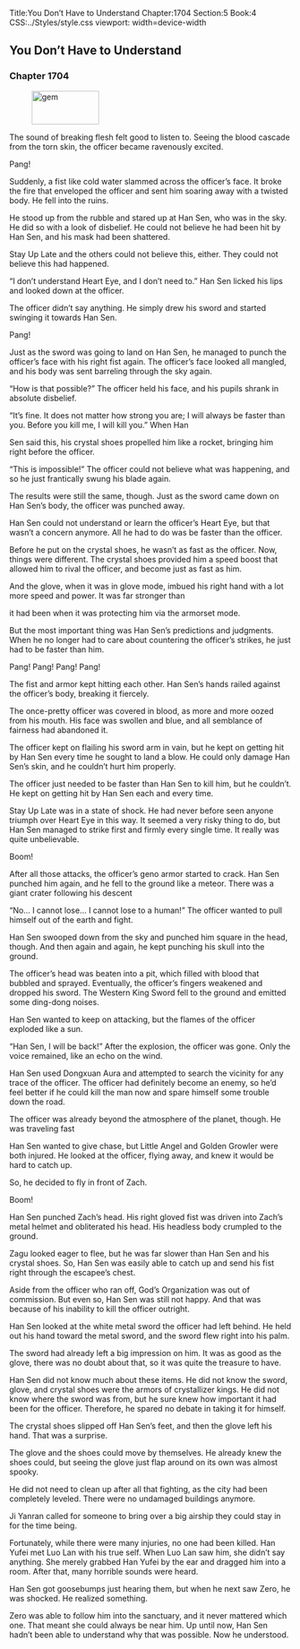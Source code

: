 Title:You Don’t Have to Understand 
Chapter:1704 
Section:5 
Book:4 
CSS:../Styles/style.css 
viewport: width=device-width
  
## You Don’t Have to Understand
### Chapter 1704 
<figure>
	<img src="../Images/gem.gif" alt="gem" id="gem" width="120" height="60" />
</figure>
  

  
  The sound of breaking flesh felt good to listen to. Seeing the blood cascade from the torn skin, the officer became ravenously excited.

Pang!

Suddenly, a fist like cold water slammed across the officer’s face. It broke the fire that enveloped the officer and sent him soaring away with a twisted body. He fell into the ruins.

He stood up from the rubble and stared up at Han Sen, who was in the sky. He did so with a look of disbelief. He could not believe he had been hit by Han Sen, and his mask had been shattered.

Stay Up Late and the others could not believe this, either. They could not believe this had happened.

“I don’t understand Heart Eye, and I don’t need to.” Han Sen licked his lips and looked down at the officer.

The officer didn’t say anything. He simply drew his sword and started swinging it towards Han Sen.

Pang!

Just as the sword was going to land on Han Sen, he managed to punch the officer’s face with his right fist again. The officer’s face looked all mangled, and his body was sent barreling through the sky again.

“How is that possible?” The officer held his face, and his pupils shrank in absolute disbelief.

“It’s fine. It does not matter how strong you are; I will always be faster than you. Before you kill me, I will kill you.” When Han

Sen said this, his crystal shoes propelled him like a rocket, bringing him right before the officer.

“This is impossible!” The officer could not believe what was happening, and so he just frantically swung his blade again.

The results were still the same, though. Just as the sword came down on Han Sen’s body, the officer was punched away.

Han Sen could not understand or learn the officer’s Heart Eye, but that wasn’t a concern anymore. All he had to do was be faster than the officer.

Before he put on the crystal shoes, he wasn’t as fast as the officer. Now, things were different. The crystal shoes provided him a speed boost that allowed him to rival the officer, and become just as fast as him.

And the glove, when it was in glove mode, imbued his right hand with a lot more speed and power. It was far stronger than

it had been when it was protecting him via the armorset mode.

But the most important thing was Han Sen’s predictions and judgments. When he no longer had to care about countering the officer’s strikes, he just had to be faster than him.

Pang! Pang! Pang! Pang!

The fist and armor kept hitting each other. Han Sen’s hands railed against the officer’s body, breaking it fiercely.

The once-pretty officer was covered in blood, as more and more oozed from his mouth. His face was swollen and blue, and all semblance of fairness had abandoned it.

The officer kept on flailing his sword arm in vain, but he kept on getting hit by Han Sen every time he sought to land a blow. He could only damage Han Sen’s skin, and he couldn’t hurt him properly.

The officer just needed to be faster than Han Sen to kill him, but he couldn’t. He kept on getting hit by Han Sen each and every time.

Stay Up Late was in a state of shock. He had never before seen anyone triumph over Heart Eye in this way. It seemed a very risky thing to do, but Han Sen managed to strike first and firmly every single time. It really was quite unbelievable.

Boom!

After all those attacks, the officer’s geno armor started to crack. Han Sen punched him again, and he fell to the ground like a meteor. There was a giant crater following his descent

“No… I cannot lose… I cannot lose to a human!” The officer wanted to pull himself out of the earth and fight.

Han Sen swooped down from the sky and punched him square in the head, though. And then again and again, he kept punching his skull into the ground.

The officer’s head was beaten into a pit, which filled with blood that bubbled and sprayed. Eventually, the officer’s fingers weakened and dropped his sword. The Western King Sword fell to the ground and emitted some ding-dong noises.

Han Sen wanted to keep on attacking, but the flames of the officer exploded like a sun.

“Han Sen, I will be back!” After the explosion, the officer was gone. Only the voice remained, like an echo on the wind.

Han Sen used Dongxuan Aura and attempted to search the vicinity for any trace of the officer. The officer had definitely become an enemy, so he’d feel better if he could kill the man now and spare himself some trouble down the road.

The officer was already beyond the atmosphere of the planet, though. He was traveling fast

Han Sen wanted to give chase, but Little Angel and Golden Growler were both injured. He looked at the officer, flying away, and knew it would be hard to catch up.

So, he decided to fly in front of Zach.

Boom!

Han Sen punched Zach’s head. His right gloved fist was driven into Zach’s metal helmet and obliterated his head. His headless body crumpled to the ground.

Zagu looked eager to flee, but he was far slower than Han Sen and his crystal shoes. So, Han Sen was easily able to catch up and send his fist right through the escapee’s chest.

Aside from the officer who ran off, God’s Organization was out of commission. But even so, Han Sen was still not happy. And that was because of his inability to kill the officer outright.

Han Sen looked at the white metal sword the officer had left behind. He held out his hand toward the metal sword, and the sword flew right into his palm.

The sword had already left a big impression on him. It was as good as the glove, there was no doubt about that, so it was quite the treasure to have.

Han Sen did not know much about these items. He did not know the sword, glove, and crystal shoes were the armors of crystallizer kings. He did not know where the sword was from, but he sure knew how important it had been for the officer. Therefore, he spared no debate in taking it for himself.

The crystal shoes slipped off Han Sen’s feet, and then the glove left his hand. That was a surprise.

The glove and the shoes could move by themselves. He already knew the shoes could, but seeing the glove just flap around on its own was almost spooky.

He did not need to clean up after all that fighting, as the city had been completely leveled. There were no undamaged buildings anymore.

Ji Yanran called for someone to bring over a big airship they could stay in for the time being.

Fortunately, while there were many injuries, no one had been killed. Han Yufei met Luo Lan with his true self. When Luo Lan saw him, she didn’t say anything. She merely grabbed Han Yufei by the ear and dragged him into a room. After that, many horrible sounds were heard.

Han Sen got goosebumps just hearing them, but when he next saw Zero, he was shocked. He realized something.

Zero was able to follow him into the sanctuary, and it never mattered which one. That meant she could always be near him. Up until now, Han Sen hadn’t been able to understand why that was possible. Now he understood.
